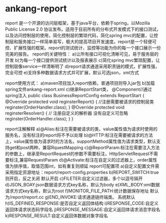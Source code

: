 # ankang-report
report 是一个开源的访问层框架，基于java平台，依赖于spring，以Mozilla Public License 2.0 协议发布。适用于目前所有的分布式开发模式下的接口测试，以及访问控制层的使用，简化控制层的繁琐代码，简化spring mvc的配置，让控制层和服务接口一样简单易写，极大的提高项目开发速度。report是一个轻便可控、扩展性强的框架。report的测试统计、监控等功能为你的每一个接口展示一份完美的报告。
  report的关键特性：
    a)让所有接口可视化清晰可见，易于服务层的开发
    b)为每一个接口提供测试统计以及报表展示
    c)简化spring mvc繁琐配置，让控制层像service一样清晰明了
    d)report请求通道采用职责链的模式，扩展性强，完全可控
    e)支持多种数据请求方式并可扩展，默认可选json，xml方式
  
  report使用方式：
    a)maven项目加入report依赖，普通项目则导入jar包
    b)加载spring文件ankang-report.xml
    c)继承ReportStart类，
        @Component//通过spring注入
        public class BusinessReportConfig extends ReportStart {
        	@Override
        	protected void reginsterReport() {
        		//注册需要被请求的控制层类
        		reginster(OrderHandler.class);
        	}
        	@Override
        	protected void reginsterResolver() {
        		// 注册自定义的解析器 没有自定义可忽略
        		reginster(OrderHandler.class);
        	}
        }
        
  report注解解释
    a)@Alias:标注在需要被请求的类，value属性值为请求时使用的服务名，没有标注的report将不予以处理
    b)@HTTP:标注在需要被请求的方法上，value属性值为请求时的方法名，supportMethod属性值为请求类型，默认支持get和post两种，兼容RquestMapping
    c)@ReportParam:标注在需要注入方法的参数上，继承至ReportRequest的参数不需要标注，HttpServletRequest不需要标注,兼容RequestParam
    d)@Activate:标注在自定义的过滤器上，order属性值为排序值，取值范围int，如有重复则顺延
  report可配置项
    a)自定义配置文件需采用指定资源地址：report/report-config.properties
    b)REPORT_SWITCH:true 则开启，反之关闭 默认开启
    c)FILETER:自定义过滤器，多个以逗号隔开
    d)JSON_BOAY:json数据请求方式key名称，默认为body
    e)XML_BODY:xml数据请求方式key名称，默认为root
    f)MONITOR_FILE_PATH:统计数据保存地址 默认为/report/report.cc
    g)END_INVOKE:请求通道链终端类。 系统默认
    <!--如果不是采用report返回体，则必须配置以下几项，否则影响统计结果-->
    h)IS_DEFINED_RESPONSE:是否自定义返回体结构
    i)RESPONSE_CODE:自定义返回体请求状态码字段名
    j)RESPONSE_MESSAGE:自定义返回体请求消息字段名
    k)RESPONSE_RESULT:自定义返回体数据对象字段名
    
    
